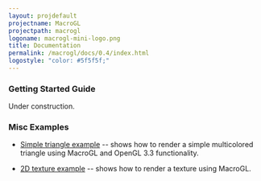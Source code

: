 ```yaml
---
layout: projdefault
projectname: MacroGL
projectpath: macrogl
logoname: macrogl-mini-logo.png
title: Documentation
permalink: /macrogl/docs/0.4/index.html
logostyle: "color: #5f5f5f;"
---
```




### Getting Started Guide

Under construction.


### Misc Examples

- [Simple triangle example](/macrogl/docs/0.4/triangle) -- shows how to render a simple
  multicolored triangle using MacroGL and OpenGL 3.3 functionality.

- [2D texture example](/macrogl/docs/0.4/texture2d) -- shows how to render a texture
  using MacroGL.


